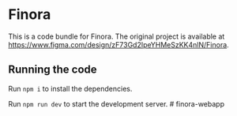 
  # Finora

  This is a code bundle for Finora. The original project is available at https://www.figma.com/design/zF73Gd2IpeYHMeSzKK4nlN/Finora.

  ## Running the code

  Run `npm i` to install the dependencies.

  Run `npm run dev` to start the development server.
  #   f i n o r a - w e b a p p  
 